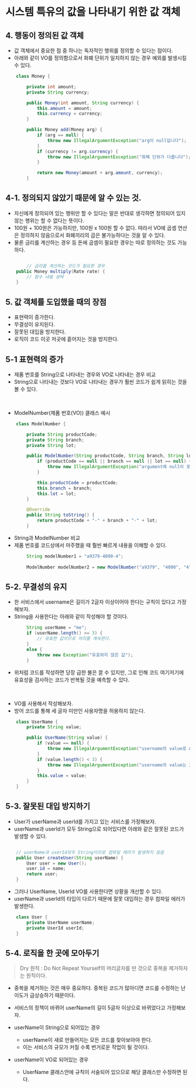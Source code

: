 # 시스템 특유의 값을 나타내기 위한 값 객체

## 4. 행동이 정의된 값 객체

- 값 객체에서 중요한 점 중 하나는 독자적인 행위를 정의할 수 있다는 점이다.
- 아래와 같이 VO를 정의함으로서 화폐 단위가 일치하지 않는 경우 예외를 발생시킬 수 있다.
~~~java
	class Money {

		private int amount;
		private String currency;

		public Money(int amount, String currency) {
			this.amount = amount;
			this.currency = currency;
		}

		public Money add(Money arg) {
			if (arg == null) {
				throw new IllegalArgumentException("arg이 null입니다");
			}
			if (currency != arg.currency) {
				throw new IllegalArgumentException("화폐 단위가 다릅니다");
			}

			return new Money(amount + arg.amount, currency);
		}
~~~

## 4-1. 정의되지 않았기 때문에 알 수 있는 것.
- 자신에게 정의되어 있는 행위만 할 수 있다는 말은 반대로 생각하면 정의되어 있지 않는 행위는 할 수 없다는 뜻이다.
- 100원 + 100원은 가능하지만, 100원 x 100원 할 수 없다. 따라서 VO에 곱셈 연산은 정의하지 않음으로서 화폐끼리의 곱은 불가능하다는 것을 알 수 있다.
- 물론 금리를 계산하는 경우 등 돈에 곱셈이 필요한 경우는 따로 정의하는 것도 가능하다.

~~~java

        // 금리를 계산하는 코드가 필요한 경우
	public Money multiply(Rate rate) {
        // 함수 내용 생략
	}
~~~

## 5. 값 객체를 도입했을 때의 장점
- 표현력이 증가한다.
- 무결성이 유지된다.
- 잘못된 대입을 방지한다.
- 로직이 코드 이곳 저곳에 흩어지는 것을 방지한다.

## 5-1 표현력의 증가

- 제품 번호를 String으로 나타내는 경우와 VO로 나타내는 경우 비교
- String으로 나타내는 것보다 VO로 나타내는 경우가 훨씬 코드가 쉽게 읽히는 것을 볼 수 있다.

&nbsp;
- ModelNumber(제품 번호(VO)) 클래스 예시	
~~~java
	class ModelNumber {

		private String productCode;
		private String branch;
		private String lot;

		public ModelNumber(String productCode, String branch, String lot) {
			if (productCode == null || branch == null || lot == null) {
				throw new IllegalArgumentException("argument에 null이 포함되어 있습니다.");
			}

			this.productCode = productCode;
			this.branch = branch;
			this.lot = lot;
		}

		@Override
		public String toString() {
			return productCode + "-" + branch + "-" + lot;
		}
~~~

- String과 ModelNumber 비교
- 제품 번호를 코드상에서 마주했을 때 훨씬 빠르게 내용을 이해할 수 있다.
~~~java
		String modelNumber1 = "a9379-4090-4";
        
		ModelNumber modelNumber2 = new ModelNumber("a9379", "4090", "4");
~~~

## 5-2. 무결성의 유지
- 한 서비스에서 username은 길이가 2글자 이상이어야 한다는 규칙이 있다고 가정해보자.
- String을 사용한다는 아래와 같이 작성해야 할 것이다.

~~~java
		String userName = "me";
		if (userName.length() >= 3) {
			// 유효한 값이므로 처리를 계속한다.
		}
		else {
			throw new Exception("유효하지 않은 값");
		}

~~~

- 위처럼 코드를 작성하면 당장 급한 불은 끌 수 있지만, 그로 인해 코드 여기저기에 유효성을 검사하는 코드가 반복될 것을 예측할 수 있다.

&nbsp;
&nbsp;

- VO를 사용해서 작성해보자.
- 방어 코드를 통해 세 글자 미만인 사용자명을 허용하지 않는다.
~~~java
	class UserName {
		private String value;

		public UserName(String value) {
			if (value == null) {
				throw new IllegalArgumentException("username의 value로 null이 들어올 수 없습니다.")
			}
			if (value.length() < 3) {
				throw new IllegalArgumentException("username의 value는 3글자 이상이어야 합니다.")
			}
			this.value = value;
		}
	}
~~~

## 5-3. 잘못된 대입 방지하기
- User가 userName과 userId를 가지고 있는 서비스를 가정해보자. 
- userName과 userId가 모두 String으로 되어있다면 아래와 같은 잘못된 코드가 발생할 수 있다.
~~~java

    // userName과 userId모두 String이므로 컴파일 에러가 발생하지 않음
	public User createUser(String userName) {
		User user = new User();	
		user.id = name;
		return user;
	}
~~~
- 그러나 UserName, UserId VO를 사용한다면 상황을 개선할 수 있다.
- userName과 userId의 타입이 다르기 때문에 잘못 대입하는 경우 컴파일 에러가 발생한다.
~~~java
	class User {
		private UserName userName;
		private UserId userId;
	}
~~~

## 5-4. 로직을 한 곳에 모아두기
> Dry 원칙 : Do Not Repeat Yourself의 머리글자를 딴 것으로 중복을 제거하자는 원칙이다.

- 중복을 제거하는 것은 매우 중요하다. 중복된 코드가 많아디면 코드를 수정하는 난이도가 급상승하기 때문이다.

- 서비스의 정책이 바뀌어 userName의 길이 5글자 이상으로 바뀌었다고 가정해보자. 

- userName이 String으로 되어있는 경우
    - userName이 새로 만들어지는 모든 코드를 찾아보아야 한다.
    - 이는 서비스의 규모가 커질 수록 번거로운 작업이 될 것이다.
    
 - userName이 VO로 되어있는 경우
 	
    - UserName 클래스안에 규칙이 서술되어 있으므로 해당 클래스만 수정하면 된다.
